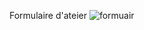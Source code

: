 Formulaire d'ateier
![formuair](https://github.com/user-attachments/assets/046bf503-b958-4057-a7fa-3b94dcb6a642)
